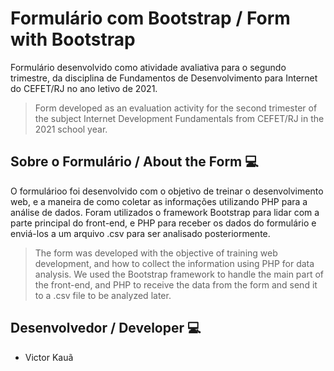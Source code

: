 # Formulário com Bootstrap / Form with Bootstrap

Formulário desenvolvido como atividade avaliativa para o segundo trimestre, da disciplina de Fundamentos de Desenvolvimento para Internet do CEFET/RJ no ano letivo de 2021.
>Form developed as an evaluation activity for the second trimester of the subject Internet Development Fundamentals from CEFET/RJ in the 2021 school year.

## Sobre o Formulário / About the Form 💻

O formulárioo foi desenvolvido com o objetivo de treinar o desenvolvimento web, e a maneira de como coletar as informações utilizando PHP para a análise de dados.
Foram utilizados o framework Bootstrap para lidar com a parte principal do front-end, e PHP para receber os dados do formulário e enviá-los a um arquivo .csv para ser analisado posteriormente.
>The form was developed with the objective of training web development, and how to collect the information using PHP for data analysis.
We used the Bootstrap framework to handle the main part of the front-end, and PHP to receive the data from the form and send it to a .csv file to be analyzed later.

## Desenvolvedor / Developer 💻
- Victor Kauã
